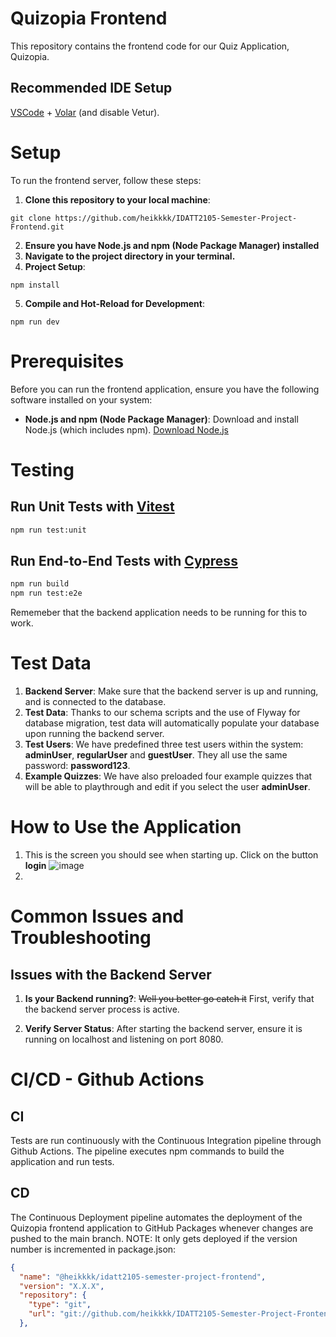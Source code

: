 # Quizopia Frontend

This repository contains the frontend code for our Quiz Application, Quizopia.

## Recommended IDE Setup

[VSCode](https://code.visualstudio.com/) + [Volar](https://marketplace.visualstudio.com/items?itemName=Vue.volar) (and disable Vetur).

# Setup
To run the frontend server, follow these steps:

1. **Clone this repository to your local machine**:
```shell
git clone https://github.com/heikkkk/IDATT2105-Semester-Project-Frontend.git
```
2. **Ensure you have Node.js and npm (Node Package Manager) installed**
3. **Navigate to the project directory in your terminal.**
4. **Project Setup**:
```shell
npm install
```
5. **Compile and Hot-Reload for Development**:
```shell
npm run dev
```

# Prerequisites

Before you can run the frontend application, ensure you have the following software installed on your system:
- **Node.js and npm (Node Package Manager)**: Download and install Node.js (which includes npm). [Download Node.js](https://nodejs.org/en)

# Testing
## Run Unit Tests with [Vitest](https://vitest.dev/)

```sh
npm run test:unit
```

## Run End-to-End Tests with [Cypress](https://www.cypress.io/)

```sh
npm run build
npm run test:e2e
```

Rememeber that the backend application needs to be running for this to work.

# Test Data
1. **Backend Server**: Make sure that the backend server is up and running, and is connected to the database.
2. **Test Data**: Thanks to our schema scripts and the use of Flyway for database migration, test data will automatically populate your database upon running the backend server.
3. **Test Users**: We have predefined three test users within the system: **adminUser**, **regularUser** and **guestUser**. They all use the same password: **password123**.
4. **Example Quizzes**: We have also preloaded four example quizzes that will be able to playthrough and edit if you select the user **adminUser**.

# How to Use the Application
1. This is the screen you should see when starting up. Click on the button **login**
![image](https://github.com/heikkkk/IDATT2105-Semester-Project-Frontend/assets/89779148/c6ef3d21-555a-450f-86f3-1ab9c9a0ee27)
2. 

# Common Issues and Troubleshooting

## Issues with the Backend Server

1. **Is your Backend running?**: ~~Well you better go catch it~~ First, verify that the backend server process is active.

2. **Verify Server Status**: After starting the backend server, ensure it is running on localhost and listening on port 8080.

# CI/CD - Github Actions
## CI
Tests are run continuously with the Continuous Integration pipeline through Github Actions. The pipeline executes npm commands to build the application and run tests.

## CD
The Continuous Deployment pipeline automates the deployment of the Quizopia frontend application to GitHub Packages whenever changes are pushed to the main branch. NOTE: It only gets deployed if the version number is incremented in package.json:
```json
{
  "name": "@heikkkk/idatt2105-semester-project-frontend",
  "version": "X.X.X",
  "repository": {
    "type": "git",
    "url": "git://github.com/heikkkk/IDATT2105-Semester-Project-Frontend.git"
  },
```
